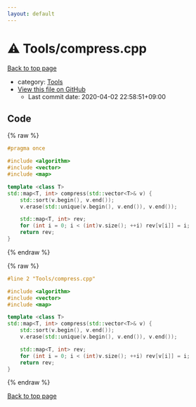 ```yaml
---
layout: default
---
```


<!-- mathjax config similar to math.stackexchange -->
<script type="text/javascript" async
  src="https://cdnjs.cloudflare.com/ajax/libs/mathjax/2.7.5/MathJax.js?config=TeX-MML-AM_CHTML">
</script>
<script type="text/x-mathjax-config">
  MathJax.Hub.Config({
    TeX: { equationNumbers: { autoNumber: "AMS" }},
    tex2jax: {
      inlineMath: [ ['$','$'] ],
      processEscapes: true
    },
    "HTML-CSS": { matchFontHeight: false },
    displayAlign: "left",
    displayIndent: "2em"
  });
</script>

<script type="text/javascript" src="https://cdnjs.cloudflare.com/ajax/libs/jquery/3.4.1/jquery.min.js"></script>
<script src="https://cdn.jsdelivr.net/npm/jquery-balloon-js@1.1.2/jquery.balloon.min.js" integrity="sha256-ZEYs9VrgAeNuPvs15E39OsyOJaIkXEEt10fzxJ20+2I=" crossorigin="anonymous"></script>
<script type="text/javascript" src="../../assets/js/copy-button.js"></script>
<link rel="stylesheet" href="../../assets/css/copy-button.css" />


# :warning: Tools/compress.cpp

<a href="../../index.html">Back to top page</a>

* category: <a href="../../index.html#8625e1de7be14c39b1d14dc03d822497">Tools</a>
* <a href="{{ site.github.repository_url }}/blob/master/Tools/compress.cpp">View this file on GitHub</a>
    - Last commit date: 2020-04-02 22:58:51+09:00




## Code

<a id="unbundled"></a>
{% raw %}
```cpp
#pragma once

#include <algorithm>
#include <vector>
#include <map>

template <class T>
std::map<T, int> compress(std::vector<T>& v) {
    std::sort(v.begin(), v.end());
    v.erase(std::unique(v.begin(), v.end()), v.end());

    std::map<T, int> rev;
    for (int i = 0; i < (int)v.size(); ++i) rev[v[i]] = i;
    return rev;
}

```
{% endraw %}

<a id="bundled"></a>
{% raw %}
```cpp
#line 2 "Tools/compress.cpp"

#include <algorithm>
#include <vector>
#include <map>

template <class T>
std::map<T, int> compress(std::vector<T>& v) {
    std::sort(v.begin(), v.end());
    v.erase(std::unique(v.begin(), v.end()), v.end());

    std::map<T, int> rev;
    for (int i = 0; i < (int)v.size(); ++i) rev[v[i]] = i;
    return rev;
}

```
{% endraw %}

<a href="../../index.html">Back to top page</a>

